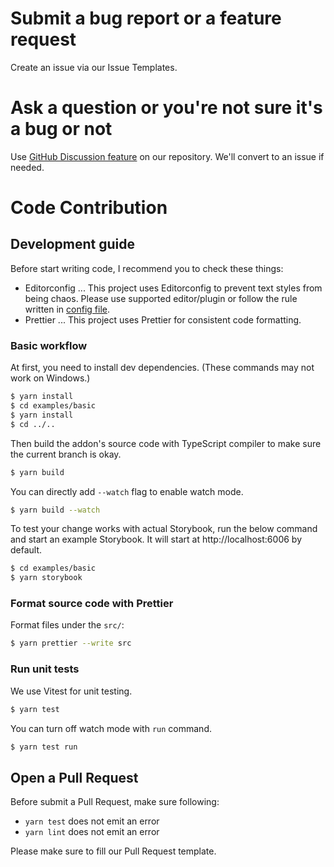 # Submit a bug report or a feature request

Create an issue via our Issue Templates.

# Ask a question or you're not sure it's a bug or not

Use [GitHub Discussion feature](https://github.com/pocka/storybook-addon-turbo-build/discussions) on our repository.
We'll convert to an issue if needed.

# Code Contribution

## Development guide

Before start writing code, I recommend you to check these things:

- Editorconfig ... This project uses Editorconfig to prevent text styles from being chaos. Please use supported editor/plugin or follow the rule written in [config file](./.editorconfig).
- Prettier ... This project uses Prettier for consistent code formatting.

### Basic workflow

At first, you need to install dev dependencies. (These commands may not work on Windows.)

```sh
$ yarn install
$ cd examples/basic
$ yarn install
$ cd ../..
```

Then build the addon's source code with TypeScript compiler to make sure the current branch is okay.

```sh
$ yarn build
```

You can directly add `--watch` flag to enable watch mode.

```sh
$ yarn build --watch
```

To test your change works with actual Storybook, run the below command and start an example Storybook.
It will start at http://localhost:6006 by default.

```sh
$ cd examples/basic
$ yarn storybook
```

### Format source code with Prettier

Format files under the `src/`:

```sh
$ yarn prettier --write src
```

### Run unit tests

We use Vitest for unit testing.

```sh
$ yarn test
```

You can turn off watch mode with `run` command.

```sh
$ yarn test run
```

## Open a Pull Request

Before submit a Pull Request, make sure following:

- `yarn test` does not emit an error
- `yarn lint` does not emit an error

Please make sure to fill our Pull Request template.
